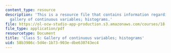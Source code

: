 ```yaml
---
content_type: resource
description: 'This is a resource file that contains information regarding class 5:
  gallery of continuous variables; histograms.'
file: https://ol-ocw-studio-app-production.s3.amazonaws.com/courses/18-05-introduction-to-probability-and-statistics-spring-2014/58b3986c5d4e1b73903edbe630743ec4_MIT18_05S14_class5prep_c.pdf
file_type: application/pdf
resourcetype: Document
title: 'Class 5: Gallery of continuous variables; histograms'
uid: 58b3986c-5d4e-1b73-903e-dbe630743ec4
---
```

